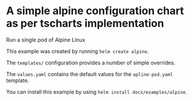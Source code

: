 # A simple alpine configuration chart as per tscharts implementation

Run a single pod of Alpine Linux

This example was created by running `helm create alpine`.

The `templates/` configuration provides a number of simple overrides.

The `values.yaml` contains the default values for the `apline-pod.yaml` template.

You can install this example by using `helm install docs/examples/alpine`.
